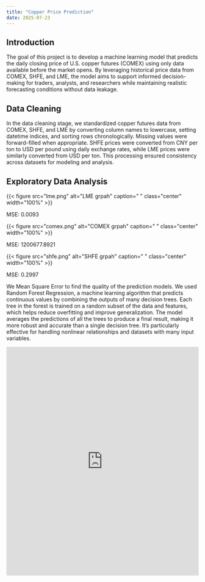 ```yaml
---
title: "Copper Price Prediction"
date: 2025-07-23
---
```


## Introduction
The goal of this project is to develop a machine learning model that predicts the daily closing price of U.S. copper futures (COMEX) using only data available before the market opens. By leveraging historical price data from COMEX, SHFE, and LME, the model aims to support informed decision-making for traders, analysts, and researchers while maintaining realistic forecasting conditions without data leakage.

## Data Cleaning
In the data cleaning stage, we standardized copper futures data from COMEX, SHFE, and LME by converting column names to lowercase, setting datetime indices, and sorting rows chronologically. Missing values were forward-filled when appropriate. SHFE prices were converted from CNY per ton to USD per pound using daily exchange rates, while LME prices were similarly converted from USD per ton. This processing ensured consistency across datasets for modeling and analysis.

## Exploratory Data Analysis

{{< figure src="lme.png" alt="LME grpah" caption=" " class="center" width="100%" >}}

MSE: 0.0093

{{< figure src="comex.png" alt="COMEX grpah" caption=" " class="center" width="100%" >}}

MSE: 1200677.8921

{{< figure src="shfe.png" alt="SHFE grpah" caption=" " class="center" width="100%" >}}

MSE: 0.2997

We Mean Square Error to find the quality of the prediction models. We used Random Forest Regression, a machine learning algorithm that predicts continuous values by combining the outputs of many decision trees. Each tree in the forest is trained on a random subset of the data and features, which helps reduce overfitting and improve generalization. The model averages the predictions of all the trees to produce a final result, making it more robust and accurate than a single decision tree. It’s particularly effective for handling nonlinear relationships and datasets with many input variables.




<iframe src="https://github.com/ucd25-cosmos-deeplearners/ucd25-cosmos-deeplearners.github.io/blob/main/content/mini-project/copper/index.html" width="100%" height="600" style="border:none;"></iframe>


